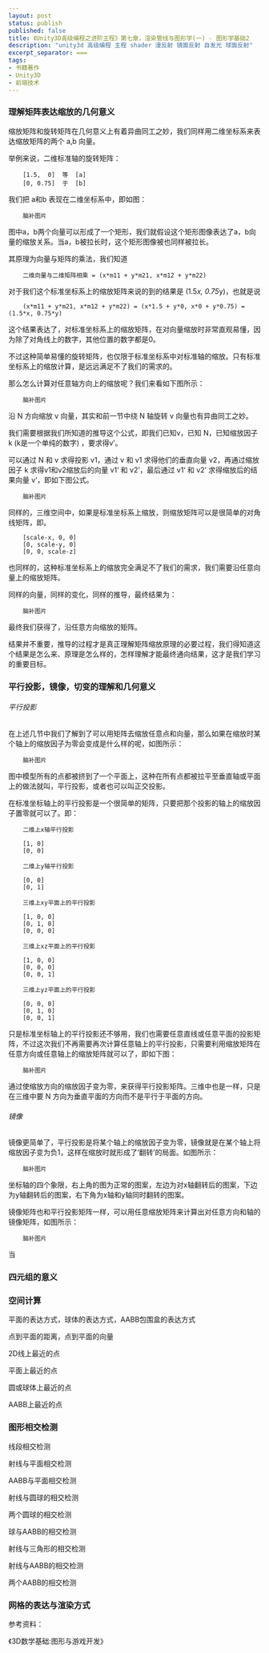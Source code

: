 ```yaml
---
layout: post
status: publish
published: false
title: 《Unity3D高级编程之进阶主程》第七章，渲染管线与图形学(一) - 图形学基础2
description: "unity3d 高级编程 主程 shader 漫反射 镜面反射 自发光 球面反射"
excerpt_separator: ===
tags:
- 书籍著作
- Unity3D
- 前端技术
---
```


### 理解矩阵表达缩放的几何意义

缩放矩阵和旋转矩阵在几何意义上有着异曲同工之妙，我们同样用二维坐标系来表达缩放矩阵的两个 a,b 向量。

举例来说，二维标准轴的旋转矩阵：

		[1.5,  0]  等  [a]
		[0, 0.75]  于  [b]

我们把 a和b 表现在二维坐标系中，即如图：

		脑补图片

图中a，b两个向量可以形成了一个矩形，我们就假设这个矩形图像表达了a，b向量的缩放关系。当a，b被拉长时，这个矩形图像被也同样被拉长。

其原理为向量与矩阵的乘法，我们知道

		二维向量与二维矩阵相乘 = (x*m11 + y*m21, x*m12 + y*m22)

对于我们这个标准坐标系上的缩放矩阵来说的到的结果是 (1.5*x, 0.75*y)，也就是说

		(x*m11 + y*m21, x*m12 + y*m22) = (x*1.5 + y*0, x*0 + y*0.75) = (1.5*x, 0.75*y)

这个结果表达了，对标准坐标系上的缩放矩阵，在对向量缩放时非常直观易懂，因为除了对角线上的数字，其他位置的数字都是0。

不过这种简单易懂的旋转矩阵，也仅限于标准坐标系中对标准轴的缩放。只有标准坐标系上的缩放计算，是远远满足不了我们的需求的。

那么怎么计算对任意轴方向上的缩放呢？我们来看如下图所示：

		脑补图片

沿 N 方向缩放 v 向量，其实和前一节中绕 N 轴旋转 v 向量也有异曲同工之妙。

我们需要根据我们所知道的推导这个公式，即我们已知v，已知 N，已知缩放因子k (k是一个单纯的数字) ，要求得v’。

可以通过 N 和 v 求得投影 v1，通过 v 和 v1 求得他们的垂直向量 v2，再通过缩放因子 k 求得v1和v2缩放后的向量 v1‘ 和 v2’，最后通过 v1‘ 和 v2’ 求得缩放后的结果向量 v‘，即如下图公式。

		脑补图片

同样的，三维空间中，如果是标准坐标系上缩放，则缩放矩阵可以是很简单的对角线矩阵，即。

		[scale-x, 0, 0]
		[0, scale-y, 0]
		[0, 0, scale-z]

也同样的，这种标准坐标系上的缩放完全满足不了我们的需求，我们需要沿任意向量上的缩放矩阵。

同样的向量，同样的变化，同样的推导，最终结果为：

		脑补图片

最终我们获得了，沿任意方向缩放的矩阵。

结果并不重要，推导的过程才是真正理解矩阵缩放原理的必要过程，我们得知道这个结果是怎么来、原理是怎么样的，怎样理解才能最终通向结果，这才是我们学习的重要目标。

### 平行投影，镜像，切变的理解和几何意义

###### 平行投影

在上述几节中我们了解到了可以用矩阵去缩放任意点和向量，那么如果在缩放时某个轴上的缩放因子为零会变成是什么样的呢，如图所示：

		脑补图片

图中模型所有的点都被挤到了一个平面上，这种在所有点都被拉平至垂直轴或平面上的做法就叫，平行投影，或者也可以叫正交投影。

在标准坐标轴上的平行投影是一个很简单的矩阵，只要把那个投影的轴上的缩放因子置零就可以了。即：

		二维上x轴平行投影

		[1, 0]
		[0, 0]

		二维上y轴平行投影

		[0, 0]
		[0, 1]

		三维上xy平面上的平行投影

		[1, 0, 0]
		[0, 1, 0]
		[0, 0, 0]

		三维上xz平面上的平行投影

		[1, 0, 0]
		[0, 0, 0]
		[0, 0, 1]

		三维上yz平面上的平行投影

		[0, 0, 0]
		[0, 1, 0]
		[0, 0, 1]

只是标准坐标轴上的平行投影还不够用，我们也需要任意直线或任意平面的投影矩阵，不过这次我们不再需要再次计算任意轴上的平行投影，只需要利用缩放矩阵在任意方向或任意轴上的缩放矩阵就可以了，即如下图：

		脑补图片

通过使缩放方向的缩放因子变为零，来获得平行投影矩阵。三维中也是一样，只是在三维中要 N 方向为垂直平面的方向而不是平行于平面的方向。

###### 镜像

镜像更简单了，平行投影是将某个轴上的缩放因子变为零，镜像就是在某个轴上将缩放因子变为负1，这样在缩放时就形成了‘翻转’的局面。如图所示：

		脑补图片

坐标轴的四个象限，右上角的图为正常的图案，左边为对x轴翻转后的图案，下边为y轴翻转后的图案，右下角为x轴和y轴同时翻转的图案。

镜像矩阵也和平行投影矩阵一样，可以用任意缩放矩阵来计算出对任意方向和轴的镜像矩阵，如图所示：

		脑补图片

当



### 四元组的意义

### 空间计算

平面的表达方式，球体的表达方式，AABB包围盒的表达方式

点到平面的距离，点到平面的向量

2D线上最近的点

平面上最近的点

圆或球体上最近的点

AABB上最近的点

### 图形相交检测

线段相交检测

射线与平面相交检测

AABB与平面相交检测

射线与圆球的相交检测

两个圆球的相交检测

球与AABB的相交检测

射线与三角形的相交检测

射线与AABB的相交检测

两个AABB的相交检测

### 网格的表达与渲染方式



参考资料：

《3D数学基础:图形与游戏开发》






